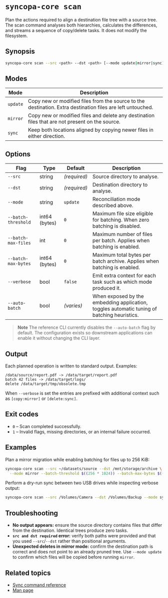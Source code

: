 # `syncopa-core scan`

Plan the actions required to align a destination file tree with a source tree.
The scan command analyses both hierarchies, calculates the differences, and
streams a sequence of copy/delete tasks. It does not modify the filesystem.

## Synopsis

```bash
syncopa-core scan --src <path> --dst <path> [--mode update|mirror|sync] [options]
```

## Modes

| Mode | Description |
| ---- | ----------- |
| `update` | Copy new or modified files from the source to the destination. Extra destination files are left untouched. |
| `mirror` | Copy new or modified files and delete any destination files that are not present on the source. |
| `sync` | Keep both locations aligned by copying newer files in either direction. |

## Options

| Flag | Type | Default | Description |
| ---- | ---- | ------- | ----------- |
| `--src` | string | _(required)_ | Source directory to analyse. |
| `--dst` | string | _(required)_ | Destination directory to analyse. |
| `--mode` | string | `update` | Reconciliation mode described above. |
| `--batch-threshold` | int64 (bytes) | `0` | Maximum file size eligible for batching. When zero batching is disabled. |
| `--batch-max-files` | int | `0` | Maximum number of files per batch. Applies when batching is enabled. |
| `--batch-max-bytes` | int64 (bytes) | `0` | Maximum total bytes per batch archive. Applies when batching is enabled. |
| `--verbose` | bool | `false` | Emit extra context for each task such as which mode produced it. |
| `--auto-batch` | bool | _(varies)_ | When exposed by the embedding application, toggles automatic tuning of batching heuristics. |

> **Note**
> The reference CLI currently disables the `--auto-batch` flag by default. The
> configuration exists so downstream applications can enable it without changing
> the CLI layer.

## Output

Each planned operation is written to standard output. Examples:

```
/data/source/report.pdf -> /data/target/report.pdf
batch 42 files -> /data/target/logs/
delete /data/target/tmp/obsolete.tmp
```

When `--verbose` is set the entries are prefixed with additional context such as
`[copy:mirror]` or `[delete:sync]`.

## Exit codes

* `0` – Scan completed successfully.
* `1` – Invalid flags, missing directories, or an internal failure occurred.

## Examples

Plan a mirror migration while enabling batching for files up to 256 KiB:

```bash
syncopa-core scan --src ~/datasets/source --dst /mnt/storage/archive \
  --mode mirror --batch-threshold $((256 * 1024)) --batch-max-bytes $((4 * 1024 * 1024))
```

Perform a dry-run sync between two USB drives while inspecting verbose output:

```bash
syncopa-core scan --src /Volumes/Camera --dst /Volumes/Backup --mode sync --verbose
```

## Troubleshooting

* **No output appears:** ensure the source directory contains files that differ
  from the destination. Identical trees produce zero tasks.
* **`src and dst required` error:** verify both paths were provided and that you
  used `--src`/`--dst` rather than positional arguments.
* **Unexpected deletes in mirror mode:** confirm the destination path is correct
  and does not point to an already pruned tree. Use `--mode update` to confirm
  which files will be copied before running `mirror`.

## Related topics

* [Sync command reference](sync.md)
* [Man page](../man/syncopa-core.1)
